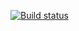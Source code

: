 [![Build status](https://ci.appveyor.com/api/projects/status/7svf6uf40utl9o3h/branch/main?svg=true)](https://ci.appveyor.com/project/Bob-Jacka/api-ci/branch/main)
